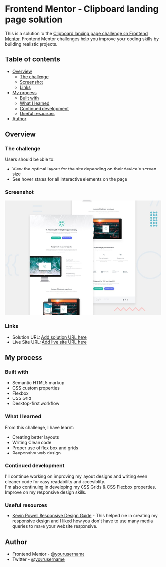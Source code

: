 # Frontend Mentor - Clipboard landing page solution

This is a solution to the [Clipboard landing page challenge on Frontend Mentor](https://www.frontendmentor.io/challenges/clipboard-landing-page-5cc9bccd6c4c91111378ecb9). Frontend Mentor challenges help you improve your coding skills by building realistic projects.

## Table of contents

- [Overview](#overview)
  - [The challenge](#the-challenge)
  - [Screenshot](#screenshot)
  - [Links](#links)
- [My process](#my-process)
  - [Built with](#built-with)
  - [What I learned](#what-i-learned)
  - [Continued development](#continued-development)
  - [Useful resources](#useful-resources)
- [Author](#author)

## Overview

### The challenge

Users should be able to:

- View the optimal layout for the site depending on their device's screen size
- See hover states for all interactive elements on the page

### Screenshot

![Challenge Preview](design/desktop-preview.jpg)

### Links

- Solution URL: [Add solution URL here](https://your-solution-url.com)
- Live Site URL: [Add live site URL here](https://your-live-site-url.com)

## My process

### Built with

- Semantic HTML5 markup
- CSS custom properties
- Flexbox
- CSS Grid
- Desktop-first workflow

### What I learned

From this challenge, I have learnt:

- Creating better layouts
- Writing Clean code
- Proper use of flex box and grids
- Responsive web design

### Continued development

I'll continue working on improving my layout designs and writing even cleaner code for easy readability and accesiblity.  
I'm also continuing in developing my CSS Grids & CSS Flexbox properties.  
Improve on my responsive design skills.

### Useful resources

- [Kevin Powell Responsive Design Guide](https://www.youtube.com/watch?v=x4u1yp3Msao) - This helped me in creating my responsive design and I liked how you don't have to use many media queries to make your website responsive.

## Author

- Frontend Mentor - [@yourusername](https://www.frontendmentor.io/profile/yourusername)
- Twitter - [@yourusername](https://www.twitter.com/kariukimikael)
